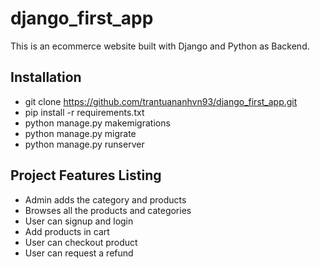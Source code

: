 # django_first_app
This is an ecommerce website built with Django and Python as Backend.

## Installation
- git clone https://github.com/trantuananhvn93/django_first_app.git
- pip install -r requirements.txt
- python manage.py makemigrations
- python manage.py migrate
- python manage.py runserver

## Project Features Listing
- Admin adds the category and products
- Browses all the products and categories
- User can signup and login
- Add products in cart
- User can checkout product
- User can request a refund

